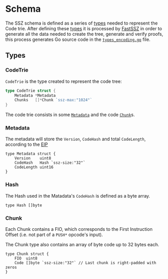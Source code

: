 # Schema

The SSZ schema is defined as a series of [types](#types) needed to represent
the Code trie. After defining these [types](#types) it is processed by
[FastSSZ](#fastssz) in order to generate all the data needed to create the
tree, generate and verify proofs, this process generates Go source code in the
[`types_encoding.go`](#geth-code) file.

## Types

### CodeTrie

`CodeTrie` is the type created to represent the code tree:

```go
type CodeTrie struct {
	Metadata *Metadata
	Chunks   []*Chunk `ssz-max:"1024"`
}
```

The code trie consists in some [`Metadata`](#metadata) and the code
[`Chunk`](#chunk)s.

### Metadata

The metadata will store the `Version`, `CodeHash` and total `CodeLength`,
according to the [EIP](https://eips.ethereum.org/EIPS/eip-2926#metadata-fields)

```golang
type Metadata struct {
	Version    uint8
	CodeHash   Hash `ssz-size:"32"`
	CodeLength uint16
}
```

### Hash

The Hash used in the Matadata's `CodeHash` is defined as a byte array.

```golang
type Hash []byte
```

### Chunk

Each Chunk contains a FIO, which corresponds to the First Instruction Offset
(i.e. not part of a `PUSH*` opcode's input).

The Chunk type also contains an array of byte code up to 32 bytes each.


```golang
type Chunk struct {
	FIO  uint8
	Code []byte `ssz-size:"32"` // Last chunk is right-padded with zeros
}

```


